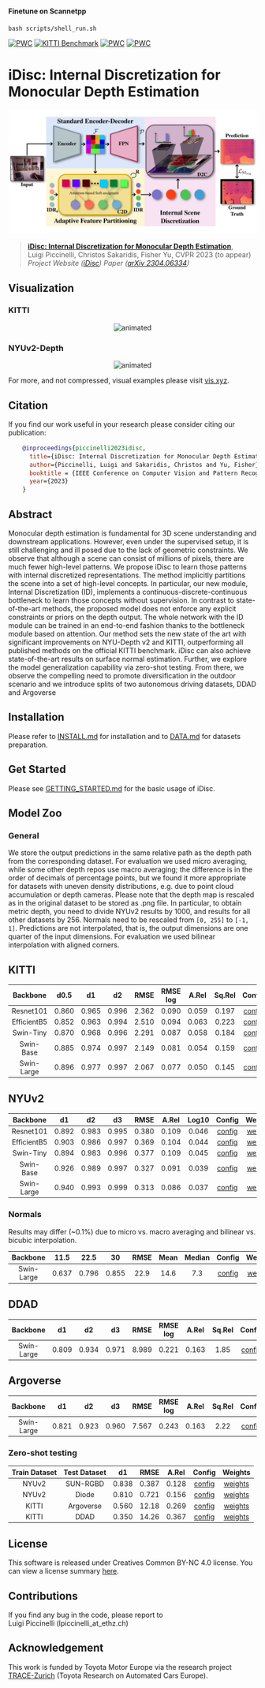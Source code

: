 #### Finetune on Scannetpp
```
bash scripts/shell_run.sh
```


[![PWC](https://img.shields.io/endpoint.svg?url=https://paperswithcode.com/badge/idisc-internal-discretization-for-monocular/monocular-depth-estimation-on-kitti-eigen)](https://paperswithcode.com/sota/monocular-depth-estimation-on-kitti-eigen?p=idisc-internal-discretization-for-monocular)
[![KITTI Benchmark](https://img.shields.io/badge/KITTI%20Benchmark-3rd%20among%20all%20at%20submission%20time-blue)](https://www.cvlibs.net/datasets/kitti/eval_depth.php?benchmark=depth_prediction)
[![PWC](https://img.shields.io/endpoint.svg?url=https://paperswithcode.com/badge/idisc-internal-discretization-for-monocular/monocular-depth-estimation-on-nyu-depth-v2)](https://paperswithcode.com/sota/monocular-depth-estimation-on-nyu-depth-v2?p=idisc-internal-discretization-for-monocular)
[![PWC](https://img.shields.io/endpoint.svg?url=https://paperswithcode.com/badge/idisc-internal-discretization-for-monocular/surface-normals-estimation-on-nyu-depth-v2-1)](https://paperswithcode.com/sota/surface-normals-estimation-on-nyu-depth-v2-1?p=idisc-internal-discretization-for-monocular)


# iDisc: Internal Discretization for Monocular Depth Estimation

![](docs/idisc-banner.png)

> [**iDisc: Internal Discretization for Monocular Depth Estimation**](),            
> Luigi Piccinelli, Christos Sakaridis, Fisher Yu,
> CVPR 2023 (to appear)
> *Project Website ([iDisc](http://vis.xyz/pub/idisc/))* 
> *Paper ([arXiv 2304.06334](https://arxiv.org/pdf/2304.06334.pdf))*


## Visualization

### KITTI
<p align="center">
  <img src="docs/kitti_example.gif" alt="animated" />
</p>


### NYUv2-Depth
<p align="center">
  <img src="docs/nyu_example.gif" alt="animated" />
</p>

For more, and not compressed, visual examples please visit [vis.xyz](http://vis.xyz/pub/idisc/).

## Citation

If you find our work useful in your research please consider citing our publication:
```bibtex
    @inproceedings{piccinelli2023idisc,
      title={iDisc: Internal Discretization for Monocular Depth Estimation},
      author={Piccinelli, Luigi and Sakaridis, Christos and Yu, Fisher},
      booktitle = {IEEE Conference on Computer Vision and Pattern Recognition (CVPR)},
      year={2023}
    }
```


## Abstract
Monocular depth estimation is fundamental for 3D scene understanding and downstream applications. However, even under the supervised setup, it is still challenging and ill posed due to the lack of geometric constraints. We observe that although a scene can consist of millions of pixels, there are much fewer high-level patterns. We propose iDisc to learn those patterns with internal discretized representations. The method implicitly partitions the scene into a set of high-level concepts. In particular, our new module, Internal Discretization (ID), implements a continuous-discrete-continuous bottleneck to learn those concepts without supervision. In contrast to state-of-the-art methods, the proposed model does not enforce any explicit constraints or priors on the depth output. The whole network with the ID module can be trained in an end-to-end fashion thanks to the bottleneck module based on attention. Our method sets the new state of the art with significant improvements on NYU-Depth v2 and KITTI, outperforming all published methods on the official KITTI benchmark. iDisc can also achieve state-of-the-art results on surface normal estimation. Further, we explore the model generalization capability via zero-shot testing. From there, we observe the compelling need to promote diversification in the outdoor scenario and we introduce splits of two autonomous driving datasets, DDAD and Argoverse


## Installation

Please refer to [INSTALL.md](docs/INSTALL.md) for installation and to [DATA.md](docs/DATA.md) for datasets preparation.


## Get Started

Please see [GETTING_STARTED.md](docs/GETTING_STARTED.md) for the basic usage of iDisc.


## Model Zoo


### General

We store the output predictions in the same relative path as the depth path from the corresponding dataset. For evaluation we used micro averaging, while some other depth repos use macro averaging; the difference is in the order of decimals of percentage points, but we found it more appropriate for datasets with uneven density distributions, e.g. due to point cloud accumulation or depth cameras.
Please note that the depth map is rescaled as in the original dataset to be stored as .png file. In particular, to obtain metric depth, you need to divide NYUv2 results by 1000, and results for all other datasets by 256. Normals need to be rescaled from ``[0, 255]`` to ``[-1, 1]``. 
Predictions are not interpolated, that is, the output dimensions are one quarter of the input dimensions. For evaluation we used bilinear interpolation with aligned corners.


## KITTI

| Backbone | d0.5 | d1 | d2 | RMSE | RMSE log | A.Rel | Sq.Rel | Config | Weights | Predictions |
| :-: | :-: | :-: | :-: | :-: | :-: | :-: | :-: | :-: | :-: | :-: |
| Resnet101 | 0.860 | 0.965 | 0.996 | 2.362 | 0.090 | 0.059 | 0.197 | [config](configs/kitti/kitti_r101.json) | [weights](https://dl.cv.ethz.ch/idisc/checkpoints/kitti_resnet101.pt) | [predictions](https://dl.cv.ethz.ch/idisc/predictions/kitti_resnet101.tar) |
| EfficientB5 |0.852 | 0.963 | 0.994 | 2.510 | 0.094 | 0.063 | 0.223 | [config](configs/kitti/kitti_eb5.json) | [weights](https://dl.cv.ethz.ch/idisc/checkpoints/kitti_effnetb5.pt) | [predictions](https://dl.cv.ethz.ch/idisc/predictions/kitti_effnetb5.tar) |
| Swin-Tiny | 0.870 | 0.968 | 0.996 | 2.291 | 0.087 | 0.058 | 0.184 | [config](configs/kitti/kitti_swint.json) | [weights](https://dl.cv.ethz.ch/idisc/checkpoints/kitti_swintiny.pt) | [predictions](https://dl.cv.ethz.ch/idisc/predictions/kitti_swintiny.tar) |
| Swin-Base | 0.885 | 0.974 | 0.997 | 2.149 | 0.081 | 0.054 | 0.159 | [config](configs/kitti/kitti_swinb.json) | [weights](https://dl.cv.ethz.ch/idisc/checkpoints/kitti_swinbase.pt) | [predictions](https://dl.cv.ethz.ch/idisc/predictions/kitti_swinbase.tar) |
| Swin-Large | 0.896 | 0.977 | 0.997 | 2.067 | 0.077 | 0.050 | 0.145 | [config](configs/kitti/kitti_swinl.json) | [weights](https://dl.cv.ethz.ch/idisc/checkpoints/kitti_swinlarge.pt) | [predictions](https://dl.cv.ethz.ch/idisc/predictions/kitti_swinlarge.tar) |


## NYUv2

| Backbone | d1 | d2 | d3 | RMSE | A.Rel | Log10 | Config | Weights | Predictions |
| :-: | :-: | :-: | :-: | :-: | :-: | :-: | :-: | :-: | :-: |
| Resnet101 | 0.892 | 0.983 | 0.995 | 0.380 | 0.109 | 0.046 | [config](configs/nyu/nyu_r101.json) | [weights](https://dl.cv.ethz.ch/idisc/checkpoints/nyu_resnet101.pt) | [predictions](https://dl.cv.ethz.ch/idisc/predictions/nyu_resnet101.tar) |
| EfficientB5 | 0.903 | 0.986 | 0.997 | 0.369 | 0.104 | 0.044 | [config](configs/nyu/nyu_eb5.json) | [weights](https://dl.cv.ethz.ch/idisc/checkpoints/nyu_effnetb5.pt) | [predictions](https://dl.cv.ethz.ch/idisc/predictions/nyu_effnetb5.tar) |
| Swin-Tiny | 0.894 | 0.983 | 0.996 | 0.377 | 0.109 | 0.045 | [config](configs/nyu/nyu_swint.json) | [weights](https://dl.cv.ethz.ch/idisc/checkpoints/nyu_swintiny.pt) | [predictions](https://dl.cv.ethz.ch/idisc/predictions/nyu_swintiny.tar) |
| Swin-Base | 0.926 | 0.989 | 0.997 | 0.327 | 0.091 | 0.039 | [config](configs/nyu/nyu_swinb.json) | [weights](https://dl.cv.ethz.ch/idisc/checkpoints/nyu_swinbase.pt) | [predictions](https://dl.cv.ethz.ch/idisc/predictions/nyu_swinbase.tar) |
| Swin-Large | 0.940 | 0.993 | 0.999 | 0.313 | 0.086 | 0.037 | [config](configs/nyu/nyu_swinl.json) | [weights](https://dl.cv.ethz.ch/idisc/checkpoints/nyu_swinlarge.pt) | [predictions](https://dl.cv.ethz.ch/idisc/predictions/nyu_swinlarge.tar) |


### Normals

Results may differ (~0.1%) due to micro vs. macro averaging and bilinear vs. bicubic interpolation.

| Backbone | 11.5 | 22.5 | 30 | RMSE | Mean | Median | Config | Weights | Predictions |
| :-: | :-: | :-: | :-: | :-: | :-: | :-: | :-: | :-: | :-: |
| Swin-Large | 0.637 | 0.796 | 0.855 | 22.9 | 14.6 | 7.3 | [config](configs/nyunorm/nyunorm_swinl.json) | [weights](https://dl.cv.ethz.ch/idisc/checkpoints/nyunormals_swinlarge.pt) | [predictions](https://dl.cv.ethz.ch/idisc/predictions/nyunormals_swinlarge.tar) |
 

## DDAD 

| Backbone | d1 | d2 | d3 | RMSE | RMSE log | A.Rel | Sq.Rel | Config | Weights | Predictions |
| :-: | :-: | :-: | :-: | :-: | :-: | :-: | :-: | :-: | :-: | :-: |
| Swin-Large | 0.809 | 0.934 | 0.971 | 8.989 | 0.221 | 0.163 | 1.85 | [config](configs/ddad/ddad_swinl.json) | [weights](https://dl.cv.ethz.ch/idisc/checkpoints/ddad_swinlarge.pt) | [predictions](https://dl.cv.ethz.ch/idisc/predictions/ddad_swinlarge.tar) |


## Argoverse

| Backbone | d1 | d2 | d3 | RMSE | RMSE log | A.Rel | Sq.Rel | Config | Weights | Predictions | 
| :-: | :-: | :-: | :-: | :-: | :-: | :-: | :-: | :-: | :-: | :-: |
| Swin-Large | 0.821 | 0.923 | 0.960 | 7.567 | 0.243 | 0.163 | 2.22 | [config](configs/argo/argo_swinl.json) | [weights](https://dl.cv.ethz.ch/idisc/checkpoints/argo_swinlarge.pt) | [predictions](https://dl.cv.ethz.ch/idisc/predictions/argo_swinlarge.tar) |


### Zero-shot testing

|Train Dataset| Test Dataset | d1 | RMSE | A.Rel | Config | Weights |
| :-: | :-: | :-: | :-: | :-: | :-: | :-: |
| NYUv2 | SUN-RGBD | 0.838 |  0.387 | 0.128 | [config](configs/nyu/nyu_sunrgbd.json) | [weights](https://dl.cv.ethz.ch/idisc/checkpoints/nyu_swinlarge.pt) |
| NYUv2 | Diode | 0.810 |  0.721 | 0.156 | [config](configs/nyu/nyu_diode.json) | [weights](https://dl.cv.ethz.ch/idisc/checkpoints/nyu_swinlarge.pt) |
| KITTI | Argoverse | 0.560 |  12.18 | 0.269 |  [config](configs/kitti/kitti_argo.json) | [weights](https://dl.cv.ethz.ch/idisc/checkpoints/kitti_swinlarge.pt) |
| KITTI | DDAD | 0.350 |  14.26 | 0.367 |  [config](configs/kitti/kitti_ddad.json) |  [weights](https://dl.cv.ethz.ch/idisc/checkpoints/kitti_swinlarge.pt) |


## License

This software is released under Creatives Common BY-NC 4.0 license. You can view a license summary [here](LICENSE).


## Contributions

If you find any bug in the code, please report to <br>
Luigi Piccinelli (lpiccinelli_at_ethz.ch)


## Acknowledgement

This work is funded by Toyota Motor Europe via the research project [TRACE-Zurich](https://trace.ethz.ch) (Toyota Research on Automated Cars Europe).
